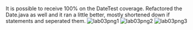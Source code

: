 It is possible to receive 100% on the DateTest coverage. Refactored the Date.java as well and it ran a little better, mostly shortened down if statements and seperated them.
![lab03png1](https://github.com/abdubar/seg3103_playground/assets/144919862/f37a863f-47b5-4132-982d-4ddbf368532b)
![lab03png2](https://github.com/abdubar/seg3103_playground/assets/144919862/614e7833-5bb5-4632-98cb-53ed97de59bb)
![lab03png3](https://github.com/abdubar/seg3103_playground/assets/144919862/1af19f04-41c5-4d84-b1f3-5ec3d4461347)
